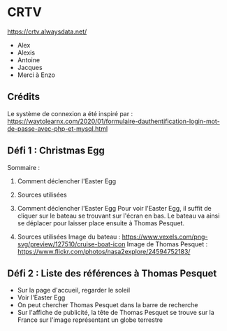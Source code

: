 # CRTV
https://crtv.alwaysdata.net/

- Alex
- Alexis
- Antoine
- Jacques
- Merci à Enzo

## Crédits
Le système de connexion a été inspiré par :
https://waytolearnx.com/2020/01/formulaire-dauthentification-login-mot-de-passe-avec-php-et-mysql.html

## Défi 1 : Christmas Egg

Sommaire :
1) Comment déclencher l'Easter Egg
2) Sources utilisées

1) Comment déclencher l'Easter Egg
Pour voir l'Easter Egg, il suffit de cliquer sur le bateau se trouvant sur l'écran en bas. Le bateau va ainsi se déplacer pour laisser place ensuite à Thomas Pesquet.

2) Sources utilisées
Image du bateau : https://www.vexels.com/png-svg/preview/127510/cruise-boat-icon
Image de Thomas Pesquet : https://www.flickr.com/photos/nasa2explore/24594752183/

## Défi 2 : Liste des références à Thomas Pesquet

- Sur la page d'accueil, regarder le soleil
- Voir l'Easter Egg
- On peut chercher Thomas Pesquet dans la barre de recherche
- Sur l'affiche de publicité, la tête de Thomas Pesquet se trouve sur la France sur l'image représentant un globe terrestre 
